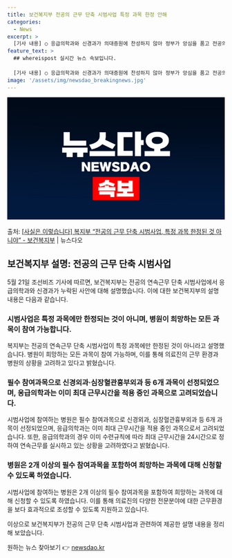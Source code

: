 ```yaml
---
title: 보건복지부 전공의 근무 단축 시범사업 특정 과목 한정 안해
categories:
  - News
excerpt: >
  [기사 내용] ○ 응급의학과와 신경과가 의대증원에 찬성하지 않아 정부가 앙심을 품고 전공의 연속근무 단축 시…
feature_text: >
  ## whereispost 실시간 뉴스 속보입니다.

  [기사 내용] ○ 응급의학과와 신경과가 의대증원에 찬성하지 않아 정부가 앙심을 품고 전공의 연속근무 단축 시…
image: '/assets/img/newsdao_breakingnews.jpg'
---
```


![뉴스다오 속보](/assets/img/newsdao_breakingnews.jpg)

<p>출처: <a href="https://newsdao.kr/3880" rel="dofollow">[사실은 이렇습니다] 복지부 “전공의 근무 단축 시범사업, 특정 과목 한정된 것 아니야” - 보건복지부</a> | 뉴스다오</p>

<h2 data-ke-size="size26">보건복지부 설명: 전공의 근무 단축 시범사업</h2>

<p data-ke-size="size16">5월 21일 조선비즈 기사에 따르면, 보건복지부는 전공의 연속근무 단축 시범사업에서 응급의학과와 신경과가 누락된 사안에 대해 설명했습니다. 이에 대한 보건복지부의 설명 내용은 다음과 같습니다.</p>

<h3>시범사업은 특정 과목에만 한정되는 것이 아니며, 병원이 희망하는 모든 과목이 참여 가능합니다.</h3>

<p data-ke-size="size16">복지부는 전공의 연속근무 단축 시범사업이 특정 과목에만 한정된 것이 아니라고 설명했습니다. 병원이 희망하는 모든 과목이 참여 가능하며, 이를 통해 의료진의 근무 환경과 병원의 상황을 고려하고 있다고 밝혔습니다.</p>

<h3>필수 참여과목으로 신경외과·심장혈관흉부외과 등 6개 과목이 선정되었으며, 응급의학과는 이미 최대 근무시간을 적용 중인 과목으로 고려되었습니다.</h3>

<p data-ke-size="size16">시범사업에 참여하는 병원은 필수 참여과목으로 신경외과, 심장혈관흉부외과 등 6개 과목이 선정되었으며, 응급의학과는 이미 최대 근무시간을 적용 중인 과목으로서 고려되었습니다. 또한, 응급의학과의 경우 이미 수련규칙에 따라 최대 근무시간을 24시간으로 정하여 연속근무를 실시하고 있는 상황을 고려하였다고 밝혔습니다.</p>

<h3>병원은 2개 이상의 필수 참여과목을 포함하여 희망하는 과목에 대해 신청할 수 있도록 하였습니다.</h3>

<p data-ke-size="size16">시범사업에 참여하는 병원은 2개 이상의 필수 참여과목을 포함하여 희망하는 과목에 대해 신청할 수 있도록 하였습니다. 이를 통해 의료진의 다양한 전문분야에 대한 근무환경을 보다 효과적으로 조성할 수 있도록 지원하고 있습니다.</p>

이상으로 보건복지부가 전공의 근무 단축 시범사업과 관련하여 제공한 설명 내용을 정리해 보았습니다. 

원하는 뉴스 찾아보기 👉 <a href="https://newsdao.kr" rel="dofollow">newsdao.kr</a>


